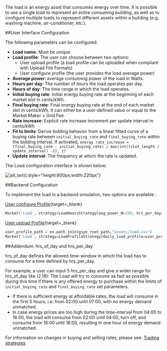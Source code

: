 The load is an energy asset that consumes energy over time. It is possible to use a single load to represent an entire consuming building, as well as to configure multiple loads to represent different assets within a building (e.g. washing machine, air-conditioner, etc.).

##User Interface Configuration

The following parameters can be configured:

*   **Load name**: Must be unique
*   **Load profile**: The user can choose between two options:
    *   User upload profile (a load profile can be uploaded when compliant with Upload File Formats)
    *   User configure profile (the user provides the load average power)
*   **Average power**: average consuming power of the load in Watts.
*   **Hours per day**: The number of hours the load operates per day.
*   **Hours of day**: The time range in which the load operates.
*   **Initial buying rate**: Initial energy buying rate at the beginning of each market slot in cents/kWh.
*   **Final buying rate**: Final energy buying rate at the end of each market slot in cents/kWh. It can either be a user-defined value or equal to the Market Maker + Grid Fee.
*   **Rate increase**: Explicit rate increase increment per update interval in cents/kWh
*   **Fit to limits**: Derive bidding behavior from a linear fitted curve of a buying rate between `initial_buying_rate` and `final_buying_rate` within the bidding interval. If activated, `energy rate_increase = (final_buying_rate - initial_buying_rate) / max(int((slot_length / update_interval) -1), 1)`
*   **Update interval**: The frequency at which the rate is updated.

The Load configuration interface is shown below:

![alt_text](img/model-load-1.png){:style="height:800px;width:220px"}

##Backend Configuration

To implement the load in a backend simulation, two options are available :

[User configure Profile](https://github.com/gridsingularity/gsy-e/blob/master/src/gsy_e/models/strategy/load_hours.py){target=_blank}

```python
Market('Load', strategy=LoadHoursStrategy(avg_power_W=200, hrs_per_day=6,hrs_of_day=list(range(12, 18)), initial_buying_rate=0, final_buying_rate=35))
```

[User upload Profile](https://github.com/gridsingularity/gsy-e/blob/master/src/gsy_e/models/strategy/predefined_load.py){target=_blank}

```python
user_profile_path = os.path.join(gsye_root_path,"assets/load.csv")
Market('Load', strategy=LoadProfileStrategy(daily_load_profile=user_profile_path, initial_buying_rate=0, final_buying_rate=35))
```

##Addendum: hrs_of_day and hrs_per_day

hrs_of_day defines the allowed time-window in which the load has to consume for a time defined by hrs_per_day.

For example, a user can input 5 hrs_per_day and give a wider range for hrs_of_day like (2,18). The Load will try to consume as fast as possible during this time if there is any offered energy to purchase within the limits of `initial_buying_rate` and `final_buying_rate` set parameters.

*   If there is sufficient energy at affordable rates, the load will consume in the first 5 hours, i.e. from 02:00 until 07:00, with no energy demand unmatched.
*   In case energy prices are too high during the time-interval from 04:00 to 16:00, the load will consume from 02:00 until 04:00, turn off, and consume from 16:00 until 18:00, resulting in one hour of energy demand unmatched.

For information on changes in buying and selling rates, please see: [Trading strategies](default-trading-strategy.md)
